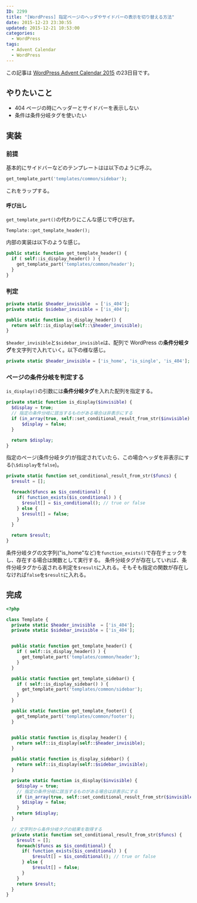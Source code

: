```yaml
---
ID: 2299
title: "[WordPress] 指定ページのヘッダやサイドバーの表示を切り替える方法"
date: 2015-12-23 23:30:55
updated: 2015-12-21 10:53:00
categories:
  - WordPress
tags:
  - Advent Calendar
  - WordPress
---
```


<p class="c-alert is-info">この記事は <a href="http://qiita.com/advent-calendar/2015/wordpress">WordPress Advent Calendar 2015</a> の23日目です。</p>

<!--more-->

## やりたいこと

- 404 ページの時にヘッダーとサイドバーを表示しない
- 条件は条件分岐タグを使いたい

## 実装

### 前提

基本的にサイドバーなどのテンプレートはは以下のように呼ぶ。

```php
get_template_part('templates/common/sidebar');
```

これをラップする。

#### 呼び出し

`get_template_part()`の代わりにこんな感じで呼び出す。

`Template::get_template_header();`

内部の実装は以下のような感じ。

```php
public static function get_template_header() {
  if ( self::is_display_header() ) {
    get_template_part('templates/common/header');
  }
}
```

### 判定

```php
private static $header_invisible  = ['is_404'];
private static $sidebar_invisible = ['is_404'];

public static function is_display_header() {
  return self::is_display(self::\$header_invisible);
}
```

`$header_invisible`と`$sidebar_invisible`は、配列で WordPress の**条件分岐タグ**を文字列で入れていく。以下の様な感じ。

```php
private static $header_invisible = ['is_home', 'is_single', 'is_404'];
```

### ページの条件分岐を判定する

`is_display()`の引数には**条件分岐タグ**を入れた配列を指定する。

```php
private static function is_display($invisible) {
  $display = true;
  // 指定の条件分岐に該当するものがある場合は非表示にする
  if (in_array(true, self::set_conditional_result_from_str($invisible) ) ) {
      $display = false;
  }

  return $display;
}
```

指定のページ(条件分岐タグ)が指定されていたら、この場合ヘッダを非表示にする(`\$display`を`false`)。

```php
private static function set_conditional_result_from_str($funcs) {
  $result = [];

  foreach($funcs as $is_conditional) {
    if( function_exists($is_conditional) ) {
      $result[] = $is_conditional(); // true or false
    } else {
      $result[] = false;
    }
  }

  return $result;
}
```

条件分岐タグの文字列("is_home"など)を`function_exists()`で存在チェックをし、存在する場合は関数として実行する。
条件分岐タグが存在していれば、条件分岐タグから返される判定を`$result`に入れる。そもそも指定の関数が存在しなければ`false`を`$result`に入れる。

## 完成

```php
<?php

class Template {
  private static $header_invisible  = ['is_404'];
  private static $sidebar_invisible = ['is_404'];


  public static function get_template_header() {
    if ( self::is_display_header() ) {
      get_template_part('templates/common/header');
    }
  }

  public static function get_template_sidebar() {
    if ( self::is_display_sidebar() ) {
      get_template_part('templates/common/sidebar');
    }
  }

  public static function get_template_footer() {
    get_template_part('templates/common/footer');
  }


  public static function is_display_header() {
    return self::is_display(self::$header_invisible);
  }

  public static function is_display_sidebar() {
    return self::is_display(self::$sidebar_invisible);
  }

  private static function is_display($invisible) {
    $display = true;
    // 指定の条件分岐に該当するものがある場合は非表示にする
    if (in_array(true, self::set_conditional_result_from_str($invisible) ) ) {
      $display = false;
    }
    return $display;
  }

  // 文字列から条件分岐タグの結果を取得する
  private static function set_conditional_result_from_str($funcs) {
    $result = [];
    foreach($funcs as $is_conditional) {
      if( function_exists($is_conditional) ) {
          $result[] = $is_conditional(); // true or false
      } else {
          $result[] = false;
      }
    }
    return $result;
  }
}
```
